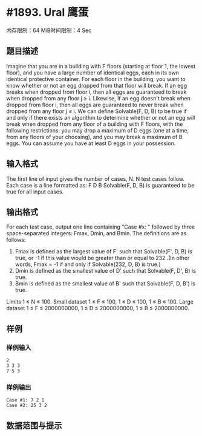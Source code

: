 # #1893. Ural 鹰蛋

内存限制：64 MiB时间限制：4 Sec

## 题目描述

Imagine that you are in a building with F floors (starting at floor 1, the lowest floor), and you have a large number of identical eggs, each in its own identical protective container. For each floor in the building, you want to know whether or not an egg dropped from that floor will break. If an egg breaks when dropped from floor i, then all eggs are guaranteed to break when dropped from any floor j ≥ i. Likewise, if an egg doesn't break when dropped from floor i, then all eggs are guaranteed to never break when dropped from any floor j ≤ i.
We can define Solvable(F, D, B) to be true if and only if there exists an algorithm to determine whether or not an egg will break when dropped from any floor of a building with F floors, with the following restrictions: you may drop a maximum of D eggs (one at a time, from any floors of your choosing), and you may break a maximum of B eggs. You can assume you have at least D eggs in your possession.

## 输入格式

The first line of input gives the number of cases, N. N test cases follow. Each case is a line formatted as:
F D B
Solvable(F, D, B) is guaranteed to be true for all input cases.

## 输出格式

For each test case, output one line containing "Case #x: " followed by three space-separated integers: Fmax, Dmin, and Bmin. 
The definitions are as follows:
1.	Fmax is defined as the largest value of F' such that Solvable(F', D, B) is true, or -1 if this value would be greater than or equal to 232 .(In other words, Fmax = -1 if and only if Solvable(232, D, B) is true.)
2.	Dmin is defined as the smallest value of D' such that Solvable(F, D', B) is true.
3.	Bmin is defined as the smallest value of B' such that Solvable(F, D, B') is true.

Limits
1 ≤ N ≤ 100. 
Small dataset
1 ≤ F ≤ 100,
1 ≤ D ≤ 100,
1 ≤ B ≤ 100. 
Large dataset
1 ≤ F ≤ 2000000000,
1 ≤ D ≤ 2000000000,
1 ≤ B ≤ 2000000000. 

## 样例

### 样例输入

    
    2
    3 3 3
    7 5 3
    
    

### 样例输出

    
    Case #1: 7 2 1
    Case #2: 25 3 2
    
    

## 数据范围与提示
